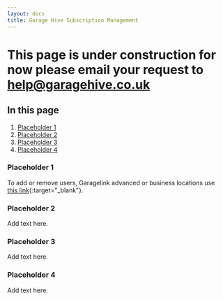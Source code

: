 ```yaml
---
layout: docs
title: Garage Hive Subscription Management
---
```


# This page is under construction for now please email your request to [**help@garagehive.co.uk**](mailto:help@garagehive.co.uk)

## In this page
1. [Placeholder 1](#placeholder-1)
2. [Placeholder 2](#placeholder-2)
3. [Placeholder 3](#placeholder-3)
4. [Placeholder 4](#placeholder-4)

### Placeholder 1
To add or remove users, Garagelink advanced or business locations use [this link](https://sign.signable.app/#/widget/apzrZT6GyP){:target="_blank"}.

### Placeholder 2
Add text here.

### Placeholder 3
Add text here.

### Placeholder 4
Add text here.


